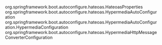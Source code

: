 org.springframework.boot.autoconfigure.hateoas.HateoasProperties
org.springframework.boot.autoconfigure.hateoas.HypermediaAutoConfiguration
org.springframework.boot.autoconfigure.hateoas.HypermediaAutoConfiguration.HypermediaConfiguration
org.springframework.boot.autoconfigure.hateoas.HypermediaHttpMessageConverterConfiguration